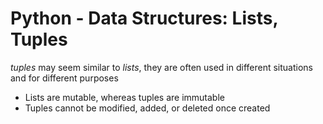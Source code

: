 # Python - Data Structures: Lists, Tuples
_tuples_ may seem similar to _lists_,
they are often used in different situations and for different purposes
* Lists are mutable, whereas tuples are immutable
* Tuples cannot be modified, added, or deleted once created
